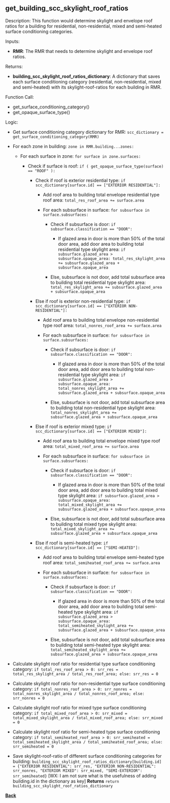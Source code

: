 
## get_building_scc_skylight_roof_ratios

Description: This function would determine skylight and envelope roof ratios for a building for residential, non-residential, mixed and semi-heated surface conditioning categories.  

Inputs:

  - **RMR**: The RMR that needs to determine skylight and envelope roof ratios.  

Returns:

- **building_scc_skylight_roof_ratios_dictionary**: A dictionary that saves each surface conditioning category (residential, non-residential, mixed and semi-heated) with its skylight-roof-ratios for each building in RMR.

Function Call:

- get_surface_conditioning_category()
- get_opaque_surface_type()

Logic:

- Get surface conditioning category dictionary for RMR: `scc_dictionary = get_surface_conditioning_category(RMR)`

- For each zone in building: `zone in RMR.building...zones:`

  - For each surface in zone: `for surface in zone.surfaces:`

    - Check if surface is roof: `if ( get_opaque_surface_type(surface) == "ROOF" ):`

      - Check if roof is exterior residential type: `if scc_dictionary[surface.id] == ["EXTERIOR RESIDENTIAL"]:`

        - Add roof area to building total envelope residential type roof area: `total_res_roof_area += surface.area`

        - For each subsurface in surface: `for subsurface in surface.subsurfaces:`

          - Check if subsurface is door: `if subsurface.classification == "DOOR":`

            - If glazed area in door is more than 50% of the total door area, add door area to building total residential type skylight area: `if subsurface.glazed_area > subsurface.opaque_area: total_res_skylight_area += subsurface.glazed_area + subsurface.opaque_area`

          - Else, subsurface is not door, add total subsurface area to building total residential type skylight area: `total_res_skylight_area += subsurface.glazed_area + subsurface.opaque_area`

      - Else if roof is exterior non-residential type: `if scc_dictionary[surface.id] == ["EXTERIOR NON-RESIDENTIAL"]:`

        - Add roof area to building total envelope non-residential type roof area: `total_nonres_roof_area += surface.area`

        - For each subsurface in surface: `for subsurface in surface.subsurfaces:`

          - Check if subsurface is door: `if subsurface.classification == "DOOR":`

            - If glazed area in door is more than 50% of the total door area, add door area to building total non-residential type skylight area: `if subsurface.glazed_area > subsurface.opaque_area: total_nonres_skylight_area += subsurface.glazed_area + subsurface.opaque_area`

          - Else, subsurface is not door, add total subsurface area to building total non-residential type skylight area: `total_nonres_skylight_area += subsurface.glazed_area + subsurface.opaque_area`

      - Else if roof is exterior mixed type: `if scc_dictionary[surface.id] == ["EXTERIOR MIXED"]:`

        - Add roof area to building total envelope mixed type roof area: `total_mixed_roof_area += surface.area`

        - For each subsurface in surface: `for subsurface in surface.subsurfaces:`

          - Check if subsurface is door: `if subsurface.classification == "DOOR":`

            - If glazed area in door is more than 50% of the total door area, add door area to building total mixed type skylight area: `if subsurface.glazed_area > subsurface.opaque_area: total_mixed_skylight_area += subsurface.glazed_area + subsurface.opaque_area`

          - Else, subsurface is not door, add total subsurface area to building total mixed type skylight area: `total_mixed_skylight_area += subsurface.glazed_area + subsurface.opaque_area`

      - Else if roof is semi-heated type: `if scc_dictionary[surface.id] == ["SEMI-HEATED"]:`

        - Add roof area to building total envelope semi-heated type roof area: `total_semiheated_roof_area += surface.area`

        - For each subsurface in surface: `for subsurface in surface.subsurfaces:`

          - Check if subsurface is door: `if subsurface.classification == "DOOR":`

            - If glazed area in door is more than 50% of the total door area, add door area to building total semi-heated type skylight area: `if subsurface.glazed_area > subsurface.opaque_area: total_semiheated_skylight_area += subsurface.glazed_area + subsurface.opaque_area`

          - Else, subsurface is not door, add total subsurface area to building total semi-heated type skylight area: `total_semiheated_skylight_area += subsurface.glazed_area + subsurface.opaque_area`

- Calculate skylight roof ratio for residential type surface conditioning category: `if total_res_roof_area > 0: srr_res = total_res_skylight_area / total_res_roof_area; else: srr_res = 0`

- Calculate skylight roof ratio for non-residential type surface conditioning category: `if total_nonres_roof_area > 0: srr_nonres = total_nonres_skylight_area / total_nonres_roof_area; else: srr_nonres = 0`

- Calculate skylight roof ratio for mixed type surface conditioning category: `if total_mixed_roof_area > 0: srr_mixed = total_mixed_skylight_area / total_mixed_roof_area; else: srr_mixed = 0`

- Calculate skylight roof ratio for semi-heated type surface conditioning category: `if total_semiheated_roof_area > 0: srr_semiheated = total_semiheated_skylight_area / total_semiheated_roof_area; else: srr_semiheated = 0`

- Save skylight-roof-ratio of different surface conditioning categories for building: `building_scc_skylight_roof_ratios_dictionary[building.id] = {"EXTERIOR RESIDENTIAL": srr_res, "EXTERIOR NON-RESIDENTIAL": srr_nonres, "EXTERIOR MIXED": srr_mixed, "SEMI-EXTERIOR": srr_semiheated}`
[WX: I am not sure what is the usefulness of adding building.id in the dictionary as key]
**Returns** `return building_scc_skylight_roof_ratios_dictionary`

**[Back](../_toc.md)**
